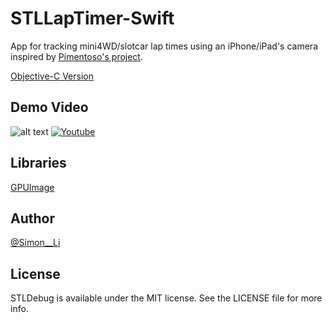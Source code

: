 # STLLapTimer-Swift

App for tracking mini4WD/slotcar lap times using an iPhone/iPad's camera inspired by [Pimentoso's project](https://github.com/Pimentoso/AndroidLapTimer).

[Objective-C Version](https://github.com/siutsin/STLLapTimer)

## Demo Video

![alt text](https://db.tt/2rGabl8t "Demo")
[![Youtube](http://img.youtube.com/vi/jmIg5q2mGIs/0.jpg)](http://www.youtube.com/watch?v=jmIg5q2mGIs)

## Libraries

[GPUImage](https://github.com/BradLarson/GPUImage)

## Author

[@Simon__Li](https://twitter.com/Simon__LI)

## License

STLDebug is available under the MIT license. See the LICENSE file for more info.